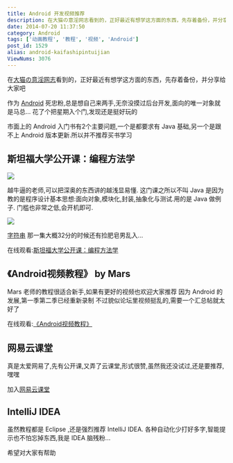 ```yaml
---
title: Android 开发视频推荐
description: 在大猫の意淫网志看到的，正好最近有想学这方面的东西，先存着备份，并分享给大家吧作为Android死忠粉,总是想自己来两手,无奈没摸过后台开发,面向的唯一对象就是马总...花了个把星期入个门,发现还是挺好玩的市面上的Android入门书有2个主要问题,一个是都要求有Java基础,另一个是跟不上Android版本更新.所以并不推荐买书学习斯坦福大学公开课：编程方法学越牛逼
date: 2014-07-20 11:37:50
category: Android
tags: ['动画教程', '教程', '视频', 'Android']
post_id: 1529
alias: android-kaifashipintuijian
ViewNums: 3076
---
```


在[大猫の意淫网志](http://ooxx.me/)看到的，正好最近有想学这方面的东西，先存着备份，并分享给大家吧

作为 [Android](/tags/Android) 死忠粉,总是想自己来两手,无奈没摸过后台开发,面向的唯一对象就是马总... 花了个把星期入个门,发现还是挺好玩的

市面上的 Android 入门书有2个主要问题,一个是都要求有 Java 基础,另一个是跟不上 Android 版本更新.所以并不推荐买书学习

## 斯坦福大学公开课：编程方法学

![](http://bigc.at/wp-content/uploads/2013/10/java.jpg)

越牛逼的老师,可以把深奥的东西讲的越浅显易懂.
这门课之所以不叫 Java 是因为教的是程序设计基本思想:面向对象,模块化,封装,抽象化与测试.用的是 Java 做例子.
门槛也非常之低,会开机即可.

![](http://bigc.at/wp-content/uploads/2013/10/soup.jpg)

[字符串](http://v.163.com/movie/2010/1/N/5/M6LDTAPTU_M6LFRIHN5.html) 那一集大概32分的时候还有捡肥皂男乱入...

在线观看:[斯坦福大学公开课：编程方法学](http://v.163.com/special/sp/programming.html)

## 《Android视频教程》 by Mars

Mars 老师的教程很适合新手,如果有更好的视频也欢迎大家推荐
因为 Android 的发展,第一季第二季已经重新录制
不过貌似论坛里视频挺乱的,需要一个汇总帖就太好了

在线观看:[《Android视频教程》](http://www.marschen.com/forum.php?mod=forumdisplay&fid=2&orderby=dateline&orderby=dateline&filter=author&t=28391450&page=2)

## 网易云课堂

真是太爱网易了,先有公开课,又弄了云课堂,形式很赞,虽然我还没试过,还是要推荐,嘿嘿

加入[网易云课堂](http://study.163.com/index.htm?inviteCode=21240848B31BD42F1589D69FB3C37908)

## IntelliJ IDEA

虽然教程都是 Eclipse ,还是强烈推荐 IntelliJ IDEA. 各种自动化少打好多字,智能提示也不怕忘掉东西,我是 IDEA 脑残粉...

希望对大家有帮助

